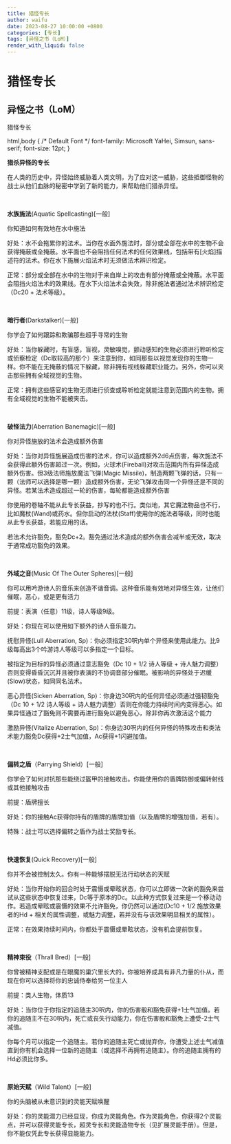 ```yaml
---
title: 猎怪专长
author: waifu
date: 2023-08-27 10:00:00 +0800
categories: [专长]
tags: [异怪之书（LoM）]
render_with_liquid: false
---
```

# 猎怪专长
## 异怪之书（LoM）



猎怪专长



html,body { 
 /\* Default Font \*/
 font-family: Microsoft YaHei, Simsun, sans-serif;
 font-size: 12pt;
}



**猎杀异怪的专长**


在人类的历史中，异怪始终威胁着人类文明，为了应对这一威胁，这些抵御怪物的战士从他们血脉的秘密中学到了新的能力，来帮助他们猎杀异怪。


 


**水族施法**(Aquatic Spellcasting)[一般]


你知道如何有效地在水中施法


好处：水不会拖累你的法术。当你在水面外施法时，部分或全部在水中的生物不会获得掩蔽或全掩蔽。水平面也不会阻挡任何法术的任何效果线，包括带有[火焰]描述符的法术。你在水下施展火焰法术时无须做法术辨识检定。


正常：部分或全部在水中的生物对于来自岸上的攻击有部分掩蔽或全掩蔽。水平面会阻挡火焰法术的效果线。在水下火焰法术会失效，除非施法者通过法术辨识检定（Dc20 + 法术等级）。


 


**暗行者**(Darkstalker)[一般]


你学会了如何跟踪和欺骗那些超乎寻常的生物


好处：当你躲藏时，有盲感，盲视，灵敏嗅觉，颤动感知的生物必须进行聆听检定或侦察检定（Dc取较高的那个）来注意到你，如同那些以视觉发现你的生物一样。你不能在无掩蔽的情况下躲藏，除非拥有视线躲藏职业能力。另外，你可以夹击那些拥有全域视觉的生物。


正常：拥有这些感官的生物无须进行侦查或聆听检定就能注意到范围内的生物。拥有全域视觉的生物不能被夹击。


 


**破怪法力**(Aberration Banemagic)[一般]


你对异怪施放的法术会造成额外伤害


好处：当你对异怪施展造成伤害的法术，你可以造成额外2d6点伤害，每次施法不会获得此额外伤害超过一次。例如，火球术(Fireball)对攻击范围内所有异怪造成额外伤害。但3级法师施放魔法飞弹(Magic 
Missile)，制造两颗飞弹的话，只有一颗（法师可以选择是哪一颗）造成额外伤害，无论飞弹攻击同一个异怪还是不同的异怪。若某法术造成超过一轮的伤害，每轮都能造成额外伤害


你使用的卷轴不能从此专长获益，抄写的也不行。类似地，其它魔法物品也不行，比如魔杖(Wand)或药水。但你启动的法杖(Staff)使用你的施法者等级，同时也能从此专长获益，若能应用的话。


若法术允许豁免，豁免Dc+2。豁免通过法术造成的额外伤害会减半或无效，取决于通常成功豁免的效果。


 


**外域之音**(Music Of The Outer Spheres)[一般]


你可以用吟游诗人的音乐来创造不谐音调。这种音乐能有效地对异怪生效，让他们催眠，恶心，或是更有活力


前提：表演（任意）11级，诗人等级9级。


好处：你现在可以使用如下额外的诗人音乐能力。


抚慰异怪(Lull Aberration, Sp)：你必须指定30呎内单个异怪来使用此能力。比9级每高出3个吟游诗人等级可以多指定一个目标。


被指定为目标的异怪必须通过意志豁免（Dc 10 + 1/2 诗人等级 + 
诗人魅力调整）否则变得昏昏沉沉并且被你表演的不协调音部分催眠。被影响的异怪处于迟缓(Slow)状态，如同同名法术。


恶心异怪(Sicken Aberration, Sp)：你身边30呎内的任何异怪必须通过强韧豁免（Dc 10 + 1/2 
诗人等级 + 
诗人魅力调整）否则在你能力持续时间内变得恶心。如果异怪通过了豁免则不需要再进行豁免以避免恶心，除非你再次激活这个能力


激励异怪(Vitalize Aberration, Sp)：你身边30呎内的任何异怪的特殊攻击和类法术能力豁免Dc获得+2士气加值，Ac获得+1闪避加值。


 


**偏转之盾**（Parrying Shield）[一般]


你学会了如何对抗那些能绕过盔甲的接触攻击。你能使用你的盾牌防御或偏转射线或其他接触攻击


前提：盾牌擅长


好处：你的接触Ac获得你持有的盾牌的盾牌加值（以及盾牌的增强加值，若有）。


特殊：战士可以选择偏转之盾作为战士奖励专长。


 


**快速恢复**(Quick Recovery)[一般]


你并不会被控制太久。你有一种能够摆脱无法行动状态的天赋


好处：当你开始你的回合时处于震慑或晕眩状态，你可以立即做一次新的豁免来尝试从这些状态中恢复过来，Dc等于原本的Dc。以此种方式恢复过来是一个移动动作。若造成晕眩或震慑的效果不允许豁免，你仍然可以通过(Dc10 + 1/2 施放效果者的Hd + 
相关的属性调整，或魅力调整，若并没有与该效果明显相关的属性）。


正常：在效果持续时间内，你都处于震慑或晕眩状态，没有机会提前恢复。


 


**精神束役**（Thrall Bred）[一般]


你曾被精神支配或是在眼魔的巢穴里长大的，你被培养成具有非凡力量的仆从，而现在你可以选择将你的忠诚侍奉给另一位主人


前提：类人生物，体质13


好处：当你位于你指定的追随主30呎内，你的伤害骰和豁免获得+1士气加值。若你的追随主不在30呎内，死亡或丧失行动能力，你在伤害骰和豁免上遭受-2士气减值。


你每个月可以指定一个追随主。若你的追随主死亡或抛弃你，你遭受上述士气减值直到你有机会选择一位新的追随主（或选择不再拥有追随主）。你的追随主拥有的Hd必须比你多。


 


**原始天赋**（Wild Talent）[一般]


你的头脑被从未意识到的灵能天赋唤醒


好处：你的灵能潜力已经显现，你成为灵能角色。作为灵能角色，你获得2个灵能点，并可以获得灵能专长，超灵专长和灵能造物专长（见扩展灵能手册）。但是，你不能仅凭此专长获得显能能力。


 




